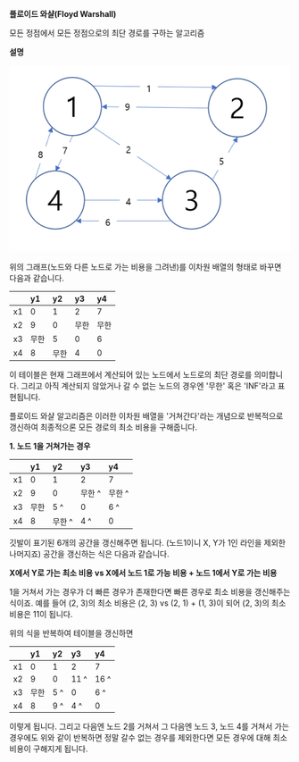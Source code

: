 **플로이드 와샬(Floyd Warshall)**

모든 정점에서 모든 정점으로의 최단 경로를 구하는 알고리즘

**설명**

![warshall](warshall.png)

위의 그래프(노드와 다른 노드로 가는 비용을 그려낸)를 이차원 배열의 형태로 바꾸면
다음과 같습니다.

|    |  y1  |  y2  |  y3  |  y4  |
|:---|:---|:---|:---|:---|
| x1   | 0  | 1  | 2  | 7  |
| x2   | 9  | 0  | 무한 | 무한 |
| x3   | 무한 | 5  | 0  | 6  |
| x4   | 8  | 무한 | 4  | 0  |

이 테이블은 현재 그래프에서 계산되어 있는 노드에서 노드로의 최단 경로를
의미합니다. 그리고 아직 계산되지 않았거나 갈 수 없는 노드의 경우엔 '무한' 혹은
'INF'라고 표현됩니다.

플로이드 와샬 알고리즘은 이러한 이차원 배열을 '거쳐간다'라는 개념으로 반복적으로
갱신하여 최종적으론 모든 경로의 최소 비용을 구해줍니다.

**1. 노드 1을 거쳐가는 경우**

|    |  y1  |              y2                |                y3              |        y4                      |
|:---|:---|:-----------------------------|:-----------------------------|:-----------------------------|
|  x1  | 0  | 1                            | 2                            | 7                            |
|  x2  | 9  | 0                            | 무한 ^ | 무한 ^ |
|  x3  | 무한 | 5 ^  | 0                            | 6 ^  |
|  x4  | 8  | 무한 ^ | 4 ^  | 0                            |

깃발이 표기된 6개의 공간을 갱신해주면 됩니다. (노드1이니 X, Y가 1인 라인을
제외한 나머지죠) 공간을 갱신하는 식은 다음과 같습니다.

**X에서 Y로 가는 최소 비용 vs X에서 노드 1로 가능 비용 + 노드 1에서 Y로 가는 비용**

1을 거쳐서 가는 경우가 더 빠른 경우가 존재한다면 빠른 경우로 최소 비용을
갱신해주는 식이죠.
예를 들어 (2, 3)의 최소 비용은 (2, 3) vs (2, 1) + (1, 3)이 되어 (2, 3)의
최소 비용은 11이 됩니다.

위의 식을 반복하여 테이블을 갱신하면

|    |  y1  |           y2                  |             y3                 |     y4                         |
|:---|:---|:----------------------------|:-----------------------------|:-----------------------------|
|  x1  | 0  | 1                           | 2                            | 7                            |
|  x2  | 9  | 0                           | 11 ^ | 16 ^ |
|  x3  | 무한 | 5 ^ | 0                            | 6 ^  |
|  x4  | 8  | 9 ^ | 4 ^  | 0                            |

이렇게 됩니다. 그리고 다음엔 노드 2를 거쳐서 그 다음엔 노드 3, 노드 4를 거쳐서
가는 경우에도 위와 같이 반복하면 정말 갈수 없는 경우를 제외한다면 모든 경우에 대해
최소 비용이 구해지게 됩니다.
